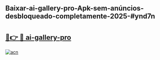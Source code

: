 ## Baixar-ai-gallery-pro-Apk-sem-anúncios-desbloqueado-completamente-2025-#ynd7n

# <h2><a href="https://ainizakaria.my?title=ai-gallery-pro&ref=20M">🔗👉 🔴 ai-gallery-pro</a></h2>

[![acn](https://github.com/user-attachments/assets/0f9c940e-d8b0-45ae-aac7-cd30a18b3e1c)](https://ainizakaria.my?title=ai-gallery-pro&ref=20M)

